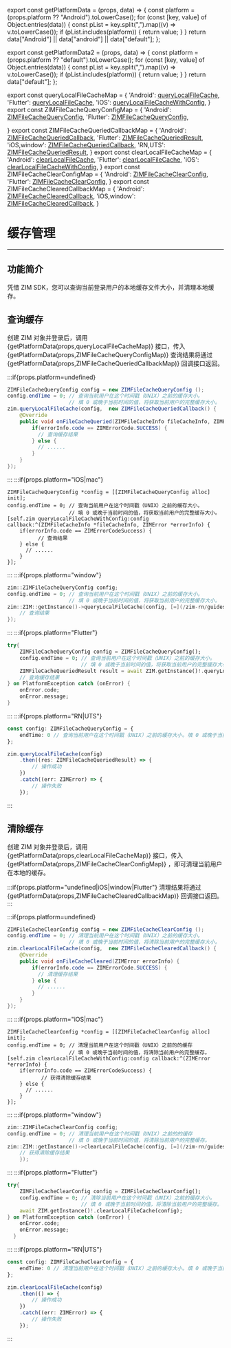 export const getPlatformData = (props, data) => {
    const platform = (props.platform ?? "Android").toLowerCase();
    for (const [key, value] of Object.entries(data)) {
        const pList = key.split(",").map((v) => v.toLowerCase());
        if (pList.includes(platform)) {
            return value;
        }
    }
    return data["Android"] || data["android"] || data["default"];
};

export const getPlatformData2 = (props, data) => {
    const platform = (props.platform ?? "default").toLowerCase();
    for (const [key, value] of Object.entries(data)) {
        const pList = key.split(",").map((v) => v.toLowerCase());
        if (pList.includes(platform)) {
            return value;
        }
    }
    return data["default"];
};

export const queryLocalFileCacheMap = {
  'Android': <a href="@queryLocalFileCache" target='_blank'>queryLocalFileCache</a>,
  'Flutter': <a href="https://pub.dev/documentation/zego_zim/latest/zego_zim/ZIM/queryLocalFileCache.html" target='_blank'>queryLocalFileCache</a>,
  'iOS': <a href="@queryLocalFileCacheWithConfig" target='_blank'>queryLocalFileCacheWithConfig</a>,
}
export const ZIMFileCacheQueryConfigMap = {
  'Android': <a href="@-ZIMFileCacheQueryConfig" target='_blank'>ZIMFileCacheQueryConfig</a>,
  'Flutter': <a href="https://pub.dev/documentation/zego_zim/latest/zego_zim/ZIMFileCacheQueryConfig-class.html" target='_blank'>ZIMFileCacheQueryConfig</a>,
  
}
export const ZIMFileCacheQueriedCallbackMap = {
  'Android': <a href="@-ZIMFileCacheQueriedCallback" target='_blank'>ZIMFileCacheQueriedCallback</a>,
  'Flutter': <a href="https://pub.dev/documentation/zego_zim/latest/zego_zim/ZIMFileCacheQueriedResult-class.html" target='_blank'>ZIMFileCacheQueriedResult</a>,
  'iOS,window': <a href="@ZIMFileCacheQueriedCallback" target='_blank'>ZIMFileCacheQueriedCallback</a>,
  'RN,UTS': <a href="@-ZIMFileCacheQueriedResult" target='_blank'>ZIMFileCacheQueriedResult</a>,
}
export const clearLocalFileCacheMap = {
  'Android': <a href="@clearLocalFileCache" target='_blank'>clearLocalFileCache</a>,
  'Flutter': <a href="https://pub.dev/documentation/zego_zim/latest/zego_zim/ZIM/clearLocalFileCache.html" target='_blank'>clearLocalFileCache</a>,
  'iOS': <a href="@clearLocalFileCacheWithConfig" target='_blank'>clearLocalFileCacheWithConfig</a>,
}
export const ZIMFileCacheClearConfigMap = {
  'Android': <a href="@-ZIMFileCacheClearConfig" target='_blank'>ZIMFileCacheClearConfig</a>,
  'Flutter': <a href="https://pub.dev/documentation/zego_zim/latest/zego_zim/ZIMFileCacheClearConfig-class.html" target='_blank'>ZIMFileCacheClearConfig</a>,
}
export const ZIMFileCacheClearedCallbackMap = {
  'Android': <a href="@-ZIMFileCacheClearedCallback" target='_blank'>ZIMFileCacheClearedCallback</a>,
  'iOS,window': <a href="@ZIMFileCacheClearedCallback" target='_blank'>ZIMFileCacheClearedCallback</a>,
}


# 缓存管理

- - -

## 功能简介

凭借 ZIM SDK，您可以查询当前登录用户的本地缓存文件大小，并清理本地缓存。


## 查询缓存

创建 ZIM 对象并登录后，调用 {getPlatformData(props,queryLocalFileCacheMap)} 接口，传入 {getPlatformData(props,ZIMFileCacheQueryConfigMap)}
查询结果将通过 {getPlatformData(props,ZIMFileCacheQueriedCallbackMap)} 回调接口返回。


:::if{props.platform=undefined}
```java
ZIMFileCacheQueryConfig config = new ZIMFileCacheQueryConfig ();
config.endTime = 0; // 查询当前用户在这个时间戳（UNIX）之前的缓存大小。
                    // 填 0 或晚于当前时间的值，将获取当前用户的完整缓存大小。
zim.queryLocalFileCache(config,  new ZIMFileCacheQueriedCallback() {
    @Override
    public void onFileCacheQueried(ZIMFileCacheInfo fileCacheInfo, ZIMError errorInfo) {
        if(errorInfo.code == ZIMErrorCode.SUCCESS) {
          // 查询缓存结果
        } else {
          // ......
        }      
    }
});
```
:::
:::if{props.platform="iOS|mac"}
```objc
ZIMFileCacheQueryConfig *config = [[ZIMFileCacheQueryConfig alloc] init];
config.endTime = 0; // 查询当前用户在这个时间戳（UNIX）之前的缓存大小。
                    // 填 0 或晚于当前时间的值，将获取当前用户的完整缓存大小。
[self.zim queryLocalFileCacheWithConfig:config callback:^(ZIMFileCacheInfo *fileCacheInfo, ZIMError *errorInfo) {
    if(errorInfo.code == ZIMErrorCodeSuccess) {
          // 查询结果
    } else {
      // ......
    }
}];
```
:::
:::if{props.platform="window"}
```cpp
zim::ZIMFileCacheQueryConfig config;
config.endTime = 0; // 查询当前用户在这个时间戳（UNIX）之前的缓存大小。
                    // 填 0 或晚于当前时间的值，将获取当前用户的完整缓存大小。
zim::ZIM::getInstance()->queryLocalFileCache(config, [=](/zim-rn/guides/const-zim::zimfilecacheinfo&-filecacheinfo,-const-zim::zimerror&-errorinfo) {
    // 查询结果
});
```
:::
:::if{props.platform="Flutter"}
```dart
try{
    ZIMFileCacheQueryConfig config = ZIMFileCacheQueryConfig();
    config.endTime = 0; // 查询当前用户在这个时间戳（UNIX）之前的缓存大小。
                        // 填 0 或晚于当前时间的值，将获取当前用户的完整缓存大小。
    ZIMFileCacheQueriedResult result = await ZIM.getInstance()!.queryLocalFileCache(config);
    // 查询缓存结果
} on PlatformException catch (onError) {
    onError.code;
    onError.message;
}
```
:::
:::if{props.platform="RN|UTS"}
```typescript
const config: ZIMFileCacheQueryConfig = {
    endTime: 0 // 查询当前用户在这个时间戳（UNIX）之前的缓存大小。填 0 或晚于当前时间的值，将获取当前用户的完整缓存大小。
};

zim.queryLocalFileCache(config)
    .then((res: ZIMFileCacheQueriedResult) => {
        // 操作成功
    })
    .catch((err: ZIMError) => {
        // 操作失败
    });
```
:::

## 清除缓存

创建 ZIM 对象并登录后，调用 {getPlatformData(props,clearLocalFileCacheMap)} 接口，传入 {getPlatformData(props,ZIMFileCacheClearConfigMap)} ，即可清理当前用户在本地的缓存。

:::if{props.platform="undefined|iOS|window|Flutter"}
清理结果将通过 {getPlatformData(props,ZIMFileCacheClearedCallbackMap)} 回调接口返回。
:::


:::if{props.platform=undefined}
```java
ZIMFileCacheClearConfig config = new ZIMFileCacheClearConfig ();
config.endTime = 0; // 清理当前用户在这个时间戳（UNIX）之前的缓存大小。
                    // 填 0 或晚于当前时间的值，将清除当前用户的完整缓存大小。
zim.clearLocalFileCache(config,  new ZIMFileCacheClearedCallback() {
    @Override
    public void onFileCacheCleared(ZIMError errorInfo) {
        if(errorInfo.code == ZIMErrorCode.SUCCESS) {
          // 清理缓存结果
        } else {
          // ......
        }      
    }
});
```
:::
:::if{props.platform="iOS|mac"}
```objc
ZIMFileCacheClearConfig *config = [[ZIMFileCacheClearConfig alloc] init];
config.endTime = 0; // 清理当前用户在这个时间戳（UNIX）之前的的缓存
                    // 填 0 或晚于当前时间的值，将清除当前用户的完整缓存。
[self.zim clearLocalFileCacheWithConfig:config callback:^(ZIMError *errorInfo) {
    if(errorInfo.code == ZIMErrorCodeSuccess) {
           // 获得清除缓存结果
    } else {
      // ......
    }
}];
```
:::
:::if{props.platform="window"}
```cpp
zim::ZIMFileCacheClearConfig config;
config.endTime = 0; // 清理当前用户在这个时间戳（UNIX）之前的的缓存
                    // 填 0 或晚于当前时间的值，将清除当前用户的完整缓存。
zim::ZIM::getInstance()->clearLocalFileCache(config, [=](/zim-rn/guides/const-zim::zimerror&-errorinfo) {
    // 获得清除缓存结果
    });
```
:::
:::if{props.platform="Flutter"}
```dart
try{
    ZIMFileCacheClearConfig config = ZIMFileCacheClearConfig();
    config.endTime = 0; // 清除当前用户在这个时间戳（UNIX）之前的缓存大小。
                        // 填 0 或晚于当前时间的值，将清除当前用户的完整缓存。
    await ZIM.getInstance()!.clearLocalFileCache(config);
} on PlatformException catch (onError) {
    onError.code;
    onError.message;
  }
```
:::
:::if{props.platform="RN|UTS"}
```typescript
const config: ZIMFileCacheClearConfig = {
    endTime: 0 // 清理当前用户在这个时间戳（UNIX）之前的缓存大小。填 0 或晚于当前时间的值，将清除当前用户的完整缓存大小。
};

zim.clearLocalFileCache(config)
    .then(() => {
        // 操作成功
    })
    .catch((err: ZIMError) => {
        // 操作失败
    });
```
:::
<Content platform="RN" />